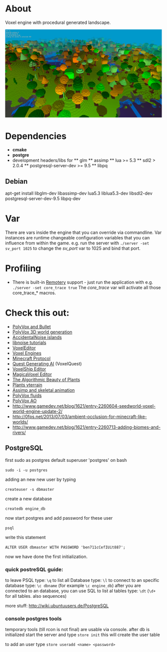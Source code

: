 # About
Voxel engine with procedural generated landscape.

![Screenshot](/screenshots/2016-05-05.png "Status")

# Dependencies
* **cmake**
* **postgre**
* development headers/libs for
** glm
** assimp
** lua >= 5.3
** sdl2 > 2.0.4
** postgresql-server-dev >= 9.5
** libpq

## Debian
apt-get install libglm-dev libassimp-dev lua5.3 liblua5.3-dev libsdl2-dev postgresql-server-dev-9.5 libpq-dev

# Var
There are vars inside the engine that you can override via commandline. Var instances are runtime changeable
configuration variables that you can influence from within the game.
e.g. run the server with ```./server -set sv_port 1025``` to change the *sv_port* var to 1025 and bind that port.

# Profiling
* There is built-in [Remotery](https://github.com/Celtoys/Remotery) support - just run the application with e.g.
    ```./server -set core_trace true```
  The *core_trace* var will activate all those core_trace_* macros.

# Check this out:
* [PolyVox and Bullet](http://www.reddit.com/r/VoxelGameDev/comments/2dmfr1/fun_with_polyvox_and_bullet/)
* [PolyVox 3D world generation](http://accidentalnoise.sourceforge.net/minecraftworlds.html)
* [AccidentalNoise islands](http://www.gamedev.net/blog/33/entry-2249282-hooking-into-the-tree-to-build-a-map/)
* [libnoise tutorials](http://libnoise.sourceforge.net/tutorials/)
* [VoxelEditor](https://voxel.codeplex.com/)
* [Voxel Engines](http://www.reddit.com/r/gamedev/wiki/block_engines)
* [Minecraft Protocol](http://wiki.vg/Protocol)
* [Quest Generating AI](http://voxelquest.vanillaforums.com/discussion/comment/11/#Comment_11) (VoxelQuest)
* [VoxelShip Editor](https://blackflux.com/node/11)
* [MagicaVoxel Editor](http://ephtracy.github.io/)
* [The Algorithmic Beauty of Plants](http://algorithmicbotany.org/papers/#abop)
* [Plants vterrain](http://vterrain.org/Plants/)
* [Assimp and skeletal animation](http://www.ogldev.org/www/tutorial38/tutorial38.html)
* [PolyVox fluids](www.volumesoffun.com/phpBB3/viewtopic.php?f=14&t=219&p=1802&hilit=non+solid+non+solid+solid%2Fnon+glass+solid)
* [PolyVox AO](http://www.volumesoffun.com/phpBB3/viewtopic.php?f=14&t=481&hilit=transparen+solid)
* http://www.gamedev.net/blog/1621/entry-2260604-seedworld-voxel-world-engine-update-2/
* http://0fps.net/2013/07/03/ambient-occlusion-for-minecraft-like-worlds/
* http://www.gamedev.net/blog/1621/entry-2260713-adding-biomes-and-rivers/

## PostgreSQL

first sudo as postgres default superuser 'postgres' on bash

`sudo -i -u postgres`

adding an new new user by typing

`createuser -s dbmaster`

create a new database

`createdb engine_db`

now start postgres and add password for these user

`psql`

write this statement

`ALTER USER dbmaster WITH PASSWORD 'ben711cCefIUit887';`

now we have done the first initialization.


### quick postreSQL guide:

to leave PSQL type: `\q`
to list all Database type: `\l`
to connect to an specific database type: `\c dbname` (for example `\c engine_db`)
after you are connected to an database, you can use SQL
to list al tables type: `\dt` (`\d+` for all tables. also sequences)

more stuff: http://wiki.ubuntuusers.de/PostgreSQL

### console postgres tools

temporary tools (till rcon is not final) are usable via console.
after db is initialized start the server and type `store init`
this will create the user table

to add an user type `store useradd <name> <password>`
